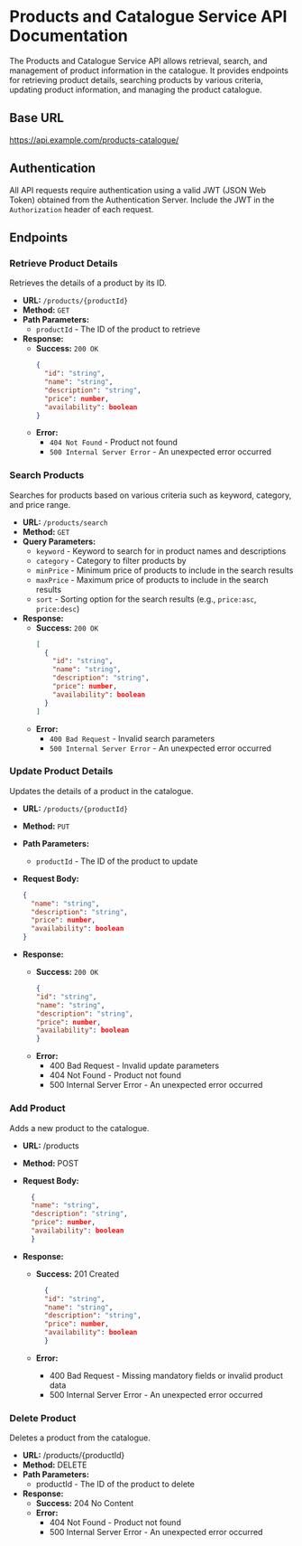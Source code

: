 # Products and Catalogue Service API Documentation

The Products and Catalogue Service API allows retrieval, search, and management of product information in the catalogue. It provides endpoints for retrieving product details, searching products by various criteria, updating product information, and managing the product catalogue.

## Base URL
https://api.example.com/products-catalogue/

## Authentication

All API requests require authentication using a valid JWT (JSON Web Token) obtained from the Authentication Server. Include the JWT in the `Authorization` header of each request.

## Endpoints

### Retrieve Product Details

Retrieves the details of a product by its ID.

- **URL:** `/products/{productId}`
- **Method:** `GET`
- **Path Parameters:**
    - `productId` - The ID of the product to retrieve
- **Response:**
    - **Success:** `200 OK`
      ```json
      {
        "id": "string",
        "name": "string",
        "description": "string",
        "price": number,
        "availability": boolean
      }
      ```
    - **Error:**
        - `404 Not Found` - Product not found
        - `500 Internal Server Error` - An unexpected error occurred

### Search Products

Searches for products based on various criteria such as keyword, category, and price range.

- **URL:** `/products/search`
- **Method:** `GET`
- **Query Parameters:**
    - `keyword` - Keyword to search for in product names and descriptions
    - `category` - Category to filter products by
    - `minPrice` - Minimum price of products to include in the search results
    - `maxPrice` - Maximum price of products to include in the search results
    - `sort` - Sorting option for the search results (e.g., `price:asc`, `price:desc`)
- **Response:**
    - **Success:** `200 OK`
      ```json
      [
        {
          "id": "string",
          "name": "string",
          "description": "string",
          "price": number,
          "availability": boolean
        }
      ]
      ```
    - **Error:**
        - `400 Bad Request` - Invalid search parameters
        - `500 Internal Server Error` - An unexpected error occurred

### Update Product Details

Updates the details of a product in the catalogue.

- **URL:** `/products/{productId}`
- **Method:** `PUT`
- **Path Parameters:**
    - `productId` - The ID of the product to update
- **Request Body:**
  ```json
  {
    "name": "string",
    "description": "string",
    "price": number,
    "availability": boolean
  }
  ```
- **Response:**

  - **Success:** `200 OK`
      ```json
      {
      "id": "string",
      "name": "string",
      "description": "string",
      "price": number,
      "availability": boolean
      }
      ```
  - **Error:**
    - 400 Bad Request - Invalid update parameters
    - 404 Not Found - Product not found
    - 500 Internal Server Error - An unexpected error occurred

### Add Product

Adds a new product to the catalogue.

- **URL:** /products
- **Method:** POST
- **Request Body:**
  ```json
    {
    "name": "string",
    "description": "string",
    "price": number,
    "availability": boolean
    }
  ```
- **Response:**

  - **Success:** 201 Created
      ```json
        {
        "id": "string",
        "name": "string",
        "description": "string",
        "price": number,
        "availability": boolean
        }
      ```

  - **Error:**
    - 400 Bad Request - Missing mandatory fields or invalid product data
    - 500 Internal Server Error - An unexpected error occurred

### Delete Product

Deletes a product from the catalogue.

- **URL:** /products/{productId}
- **Method:** DELETE
- **Path Parameters:**
  - productId - The ID of the product to delete
- **Response:**
  - **Success:** 204 No Content
  - **Error:**
    - 404 Not Found - Product not found
    - 500 Internal Server Error - An unexpected error occurred